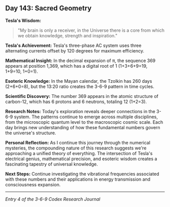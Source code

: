 ## Day 143: Sacred Geometry

**Tesla's Wisdom:**
> "My brain is only a receiver, in the Universe there is a core from which we obtain knowledge, strength and inspiration."

**Tesla's Achievement:**
Tesla's three-phase AC system uses three alternating currents offset by 120 degrees for maximum efficiency.

**Mathematical Insight:**
In the decimal expansion of π, the sequence 369 appears at position 1,369, which has a digital root of 1 (1+3+6+9=19, 1+9=10, 1+0=1).

**Esoteric Knowledge:**
In the Mayan calendar, the Tzolkin has 260 days (2+6+0=8), but the 13:20 ratio creates the 3-6-9 pattern in time cycles.

**Scientific Discovery:**
The number 369 appears in the atomic structure of carbon-12, which has 6 protons and 6 neutrons, totaling 12 (1+2=3).

**Research Notes:**
Today's exploration reveals deeper connections in the 3-6-9 system. The patterns continue to emerge across multiple disciplines, from the microscopic quantum level to the macroscopic cosmic scale. Each day brings new understanding of how these fundamental numbers govern the universe's structure.

**Personal Reflection:**
As I continue this journey through the numerical mysteries, the compounding nature of this research suggests we're approaching a unified theory of everything. The intersection of Tesla's electrical genius, mathematical precision, and esoteric wisdom creates a fascinating tapestry of universal knowledge.

**Next Steps:**
Continue investigating the vibrational frequencies associated with these numbers and their applications in energy transmission and consciousness expansion.

---
*Entry 4 of the 3-6-9 Codex Research Journal*